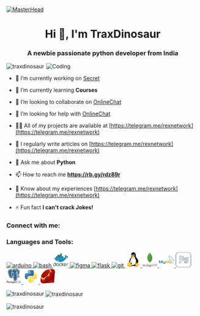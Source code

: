 [![MasterHead](https://i.pinimg.com/originals/0f/25/e4/0f25e4668c1c7740b5ed41835339d67f.gif)](https://telegram.me/rexnetwork)
<h1 align="center">Hi 👋, I'm TraxDinosaur</h1>
<h3 align="center">A newbie passionate python developer from India</h3>
<img align="right" alt="Coding" width="400" src="https://cdn.dribbble.com/users/1162077/screenshots/3848914/programmer.gif">


<p align="left"> <img src="https://komarev.com/ghpvc/?username=traxdinosaur&label=Profile%20views&color=0e75b6&style=flat" alt="traxdinosaur" /> </p>

- 🔭 I’m currently working on [Secret](https://telegram.me/rexnetwork)

- 🌱 I’m currently learning **Courses**

- 👯 I’m looking to collaborate on [OnlineChat](https://telegram.me/rexnetwork)

- 🤝 I’m looking for help with [OnlineChat](https://telegram.me/rexnetwork)

- 👨‍💻 All of my projects are available at [https://telegram.me/rexnetwork](https://telegram.me/rexnetwork)

- 📝 I regularly write articles on [https://telegram.me/rexnetwork](https://telegram.me/rexnetwork)

- 💬 Ask me about **Python**

- 📫 How to reach me **https://rb.gy/rdz89r**

- 📄 Know about my experiences [https://telegram.me/rexnetwork](https://telegram.me/rexnetwork)

- ⚡ Fun fact **I can't crack Jokes!**

<h3 align="left">Connect with me:</h3>
<p align="left">
</p>

<h3 align="left">Languages and Tools:</h3>
<p align="left"> <a href="https://www.arduino.cc/" target="_blank" rel="noreferrer"> <img src="https://cdn.worldvectorlogo.com/logos/arduino-1.svg" alt="arduino" width="40" height="40"/> </a> <a href="https://www.gnu.org/software/bash/" target="_blank" rel="noreferrer"> <img src="https://www.vectorlogo.zone/logos/gnu_bash/gnu_bash-icon.svg" alt="bash" width="40" height="40"/> </a> <a href="https://www.docker.com/" target="_blank" rel="noreferrer"> <img src="https://raw.githubusercontent.com/devicons/devicon/master/icons/docker/docker-original-wordmark.svg" alt="docker" width="40" height="40"/> </a> <a href="https://www.figma.com/" target="_blank" rel="noreferrer"> <img src="https://www.vectorlogo.zone/logos/figma/figma-icon.svg" alt="figma" width="40" height="40"/> </a> <a href="https://flask.palletsprojects.com/" target="_blank" rel="noreferrer"> <img src="https://www.vectorlogo.zone/logos/pocoo_flask/pocoo_flask-icon.svg" alt="flask" width="40" height="40"/> </a> <a href="https://git-scm.com/" target="_blank" rel="noreferrer"> <img src="https://www.vectorlogo.zone/logos/git-scm/git-scm-icon.svg" alt="git" width="40" height="40"/> </a> <a href="https://www.linux.org/" target="_blank" rel="noreferrer"> <img src="https://raw.githubusercontent.com/devicons/devicon/master/icons/linux/linux-original.svg" alt="linux" width="40" height="40"/> </a> <a href="https://www.mongodb.com/" target="_blank" rel="noreferrer"> <img src="https://raw.githubusercontent.com/devicons/devicon/master/icons/mongodb/mongodb-original-wordmark.svg" alt="mongodb" width="40" height="40"/> </a> <a href="https://www.mysql.com/" target="_blank" rel="noreferrer"> <img src="https://raw.githubusercontent.com/devicons/devicon/master/icons/mysql/mysql-original-wordmark.svg" alt="mysql" width="40" height="40"/> </a> <a href="https://www.photoshop.com/en" target="_blank" rel="noreferrer"> <img src="https://raw.githubusercontent.com/devicons/devicon/master/icons/photoshop/photoshop-line.svg" alt="photoshop" width="40" height="40"/> </a> <a href="https://www.postgresql.org" target="_blank" rel="noreferrer"> <img src="https://raw.githubusercontent.com/devicons/devicon/master/icons/postgresql/postgresql-original-wordmark.svg" alt="postgresql" width="40" height="40"/> </a> <a href="https://www.python.org" target="_blank" rel="noreferrer"> <img src="https://raw.githubusercontent.com/devicons/devicon/master/icons/python/python-original.svg" alt="python" width="40" height="40"/> </a> <a href="https://www.ruby-lang.org/en/" target="_blank" rel="noreferrer"> <img src="https://raw.githubusercontent.com/devicons/devicon/master/icons/ruby/ruby-original.svg" alt="ruby" width="40" height="40"/> </a> </p>

<p><img align="left" src="https://github-readme-stats.vercel.app/api/top-langs?username=traxdinosaur&show_icons=true&locale=en&layout=compact" alt="traxdinosaur" /></p>

<p>&nbsp;<img align="center" src="https://github-readme-stats.vercel.app/api?username=traxdinosaur&show_icons=true&locale=en" alt="traxdinosaur" /></p>

<p><img align="center" src="https://github-readme-streak-stats.herokuapp.com/?user=traxdinosaur&" alt="traxdinosaur" /></p>

